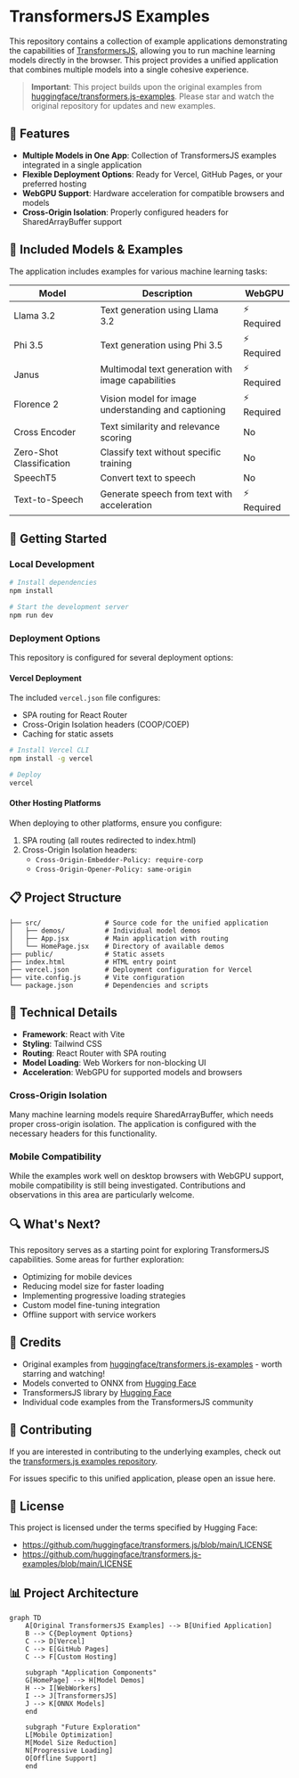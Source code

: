 # TransformersJS Examples

This repository contains a collection of example applications demonstrating the capabilities of [TransformersJS](https://github.com/huggingface/transformers.js), allowing you to run machine learning models directly in the browser. This project provides a unified application that combines multiple models into a single cohesive experience.

> **Important**: This project builds upon the original examples from [huggingface/transformers.js-examples](https://github.com/huggingface/transformers.js-examples). Please star and watch the original repository for updates and new examples.

## 🌟 Features

- **Multiple Models in One App**: Collection of TransformersJS examples integrated in a single application
- **Flexible Deployment Options**: Ready for Vercel, GitHub Pages, or your preferred hosting
- **WebGPU Support**: Hardware acceleration for compatible browsers and models
- **Cross-Origin Isolation**: Properly configured headers for SharedArrayBuffer support

## 🧩 Included Models & Examples

The application includes examples for various machine learning tasks:

| Model | Description | WebGPU |
|-------|-------------|--------|
| Llama 3.2 | Text generation using Llama 3.2 | ⚡ Required |
| Phi 3.5 | Text generation using Phi 3.5 | ⚡ Required |
| Janus | Multimodal text generation with image capabilities | ⚡ Required |
| Florence 2 | Vision model for image understanding and captioning | ⚡ Required |
| Cross Encoder | Text similarity and relevance scoring | No |
| Zero-Shot Classification | Classify text without specific training | No |
| SpeechT5 | Convert text to speech | No |
| Text-to-Speech | Generate speech from text with acceleration | ⚡ Required |

## 🚀 Getting Started

### Local Development

```bash
# Install dependencies
npm install

# Start the development server
npm run dev
```

### Deployment Options

This repository is configured for several deployment options:

#### Vercel Deployment

The included `vercel.json` file configures:
- SPA routing for React Router
- Cross-Origin Isolation headers (COOP/COEP)
- Caching for static assets

```bash
# Install Vercel CLI
npm install -g vercel

# Deploy
vercel
```

#### Other Hosting Platforms

When deploying to other platforms, ensure you configure:

1. SPA routing (all routes redirected to index.html)
2. Cross-Origin Isolation headers:
   - `Cross-Origin-Embedder-Policy: require-corp`
   - `Cross-Origin-Opener-Policy: same-origin`

## 📋 Project Structure

```
├── src/                # Source code for the unified application
│   ├── demos/          # Individual model demos
│   ├── App.jsx         # Main application with routing
│   └── HomePage.jsx    # Directory of available demos
├── public/             # Static assets
├── index.html          # HTML entry point
├── vercel.json         # Deployment configuration for Vercel
├── vite.config.js      # Vite configuration
└── package.json        # Dependencies and scripts
```

## 🔧 Technical Details

- **Framework**: React with Vite
- **Styling**: Tailwind CSS
- **Routing**: React Router with SPA routing
- **Model Loading**: Web Workers for non-blocking UI
- **Acceleration**: WebGPU for supported models and browsers

### Cross-Origin Isolation

Many machine learning models require SharedArrayBuffer, which needs proper cross-origin isolation. The application is configured with the necessary headers for this functionality.

### Mobile Compatibility

While the examples work well on desktop browsers with WebGPU support, mobile compatibility is still being investigated. Contributions and observations in this area are particularly welcome.

## 🔍 What's Next?

This repository serves as a starting point for exploring TransformersJS capabilities. Some areas for further exploration:

- Optimizing for mobile devices
- Reducing model size for faster loading
- Implementing progressive loading strategies
- Custom model fine-tuning integration
- Offline support with service workers

## 🙏 Credits

- Original examples from [huggingface/transformers.js-examples](https://github.com/huggingface/transformers.js-examples) - worth starring and watching!
- Models converted to ONNX from [Hugging Face](https://huggingface.co)
- TransformersJS library by [Hugging Face](https://github.com/huggingface/transformers.js/)
- Individual code examples from the TransformersJS community

## 🤝 Contributing

If you are interested in contributing to the underlying examples, check out the [transformers.js examples repository](https://github.com/huggingface/transformers.js-examples).

For issues specific to this unified application, please open an issue here.

## 📄 License

This project is licensed under the terms specified by Hugging Face:
- https://github.com/huggingface/transformers.js/blob/main/LICENSE
- https://github.com/huggingface/transformers.js-examples/blob/main/LICENSE

## 📊 Project Architecture

```mermaid
graph TD
    A[Original TransformersJS Examples] --> B[Unified Application]
    B --> C{Deployment Options}
    C --> D[Vercel]
    C --> E[GitHub Pages]
    C --> F[Custom Hosting]
    
    subgraph "Application Components"
    G[HomePage] --> H[Model Demos]
    H --> I[WebWorkers]
    I --> J[TransformersJS]
    J --> K[ONNX Models]
    end
    
    subgraph "Future Exploration"
    L[Mobile Optimization]
    M[Model Size Reduction]
    N[Progressive Loading]
    O[Offline Support]
    end
```